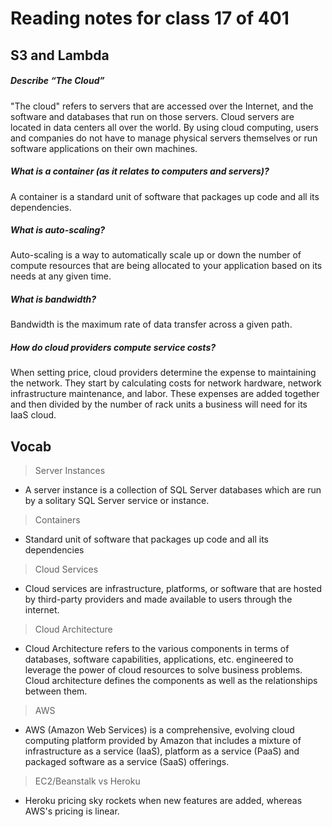 # Reading notes for class 17 of 401

## S3 and Lambda

##### Describe “The Cloud”
"The cloud" refers to servers that are accessed over the Internet, and the software and databases that run on those servers. Cloud servers are located in data centers all over the world. By using cloud computing, users and companies do not have to manage physical servers themselves or run software applications on their own machines.

##### What is a container (as it relates to computers and servers)?
A container is a standard unit of software that packages up code and all its dependencies. 

##### What is auto-scaling?
Auto-scaling is a way to automatically scale up or down the number of compute resources that are being allocated to your application based on its needs at any given time.

##### What is bandwidth?
Bandwidth is the maximum rate of data transfer across a given path.

##### How do cloud providers compute service costs?
When setting price, cloud providers determine the expense to maintaining the network. They start by calculating costs for network hardware, network infrastructure maintenance, and labor. These expenses are added together and then divided by the number of rack units a business will need for its IaaS cloud.

## Vocab

> Server Instances
* A server instance is a collection of SQL Server databases which are run by a solitary SQL Server service or instance.

> Containers
* Standard unit of software that packages up code and all its dependencies

> Cloud Services 
* Cloud services are infrastructure, platforms, or software that are hosted by third-party providers and made available to users through the internet.

> Cloud Architecture
* Cloud Architecture refers to the various components in terms of databases, software capabilities, applications, etc. engineered to leverage the power of cloud resources to solve business problems. Cloud architecture defines the components as well as the relationships between them.

> AWS
* AWS (Amazon Web Services) is a comprehensive, evolving cloud computing platform provided by Amazon that includes a mixture of infrastructure as a service (IaaS), platform as a service (PaaS) and packaged software as a service (SaaS) offerings.

> EC2/Beanstalk vs Heroku
* Heroku pricing sky rockets when new features are added, whereas AWS's pricing is linear.
